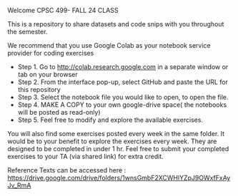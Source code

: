 Welcome CPSC 499- FALL 24 CLASS

This is a repository to share datasets and code snips with you throughout the semester.

We recommend that you use Google Colab as your notebook service provider for coding exercises

* Step 1. Go to http://colab.research.google.com in a separate window or tab on your browser
* Step 2. From the interface pop-up, select GitHub and paste the URL for this repository
* Step 3. Select the notebook file you would like to open, to open the file.
* Step 4. MAKE A COPY to your own google-drive space( the notebooks will be posted as read-only)
* Step 5. Feel free to modify and explore the available exercises.


You will also find some exercises posted every week in the same folder. It would be to your benefit to explore the exercises every week. They are designed to be completed in under 1 hr.
Feel free to submit your completed exercises to your TA (via shared link) for extra credit.

Reference Texts can be accessed here : https://drive.google.com/drive/folders/1wnsGmbF2XCWHlYZpJ9OWxfFxAyJv_RmA
